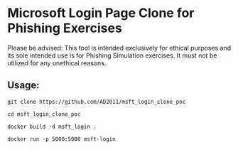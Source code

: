 ﻿# Microsoft Login Page Clone for Phishing Exercises

Please be advised: This tool is intended exclusively for ethical purposes and its sole intended use is for Phishing Simulation exercises. It must not be utilized for any unethical reasons.

## Usage:


```
git clone https://github.com/AD2011/msft_login_clone_poc

cd msft_login_clone_poc

docker build -d msft_login .

docker run -p 5000:5000 msft-login
```
